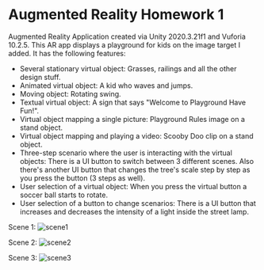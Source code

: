 # Augmented Reality Homework 1

 Augmented Reality Application created via Unity 2020.3.21f1 and Vuforia 10.2.5.
 This AR app displays a playground for kids on the image target I added. It has the following features:
-  Several stationary virtual object: Grasses, railings and all the other design stuff.
-  Animated virtual object: A kid who waves and jumps.
-  Moving object: Rotating swing.
-  Textual virtual object: A sign that says "Welcome to Playground Have Fun!".
-  Virtual object mapping a single picture: Playground Rules image on a stand object.
-  Virtual object mapping and playing a video: Scooby Doo clip on a stand object.
-  Three-step scenario where the user is interacting with the virtual objects: There is a UI button to switch between 3 different scenes. Also there's another UI button that changes the tree's scale step by step as you press the button (3 steps as well).
-  User selection of a virtual object: When you press the virtual button a soccer ball starts to rotate.
-  User selection of a button to change scenarios: There is a UI button that increases and decreases the intensity of a light inside the street lamp.

Scene 1:
![scene1](https://user-images.githubusercontent.com/61937712/141523196-e284e542-e81d-42fc-9145-8b9aa6b70eff.png)

Scene 2:
![scene2](https://user-images.githubusercontent.com/61937712/141523210-e5856344-7d01-4f01-8e92-8c20f8afd651.png)

Scene 3:
![scene3](https://user-images.githubusercontent.com/61937712/141523215-23b7a7ea-2cc5-42f5-9e41-b70c72d05461.png)
